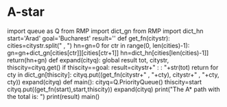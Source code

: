 # A-star
import queue as Q
from RMP import dict_gn
from RMP import dict_hn
start='Arad'
goal='Bucharest'
result=''
def get_fn(citystr):
    cities=citystr.split(" , ")
    hn=gn=0
    for ctr in range(0, len(cities)-1):
        gn=gn+dict_gn[cities[ctr]][cities[ctr+1]]
    hn=dict_hn[cities[len(cities)-1]]
    return(hn+gn)
def expand(cityq):
    global result
    tot, citystr, thiscity=cityq.get()
    if thiscity==goal:
        result=citystr+" : : "+str(tot)
        return
    for cty in dict_gn[thiscity]:
        cityq.put((get_fn(citystr+" , "+cty), citystr+" , "+cty, cty))
    expand(cityq)
def main():
    cityq=Q.PriorityQueue()
    thiscity=start
    cityq.put((get_fn(start),start,thiscity))
    expand(cityq)
    print("The A* path with the total is: ")
    print(result)
main()
